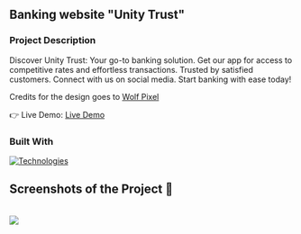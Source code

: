 ## Banking website "Unity Trust"

### Project Description

Discover Unity Trust: Your go-to banking solution. Get our app for access to competitive rates and effortless transactions. Trusted by satisfied customers. Connect with us on social media. Start banking with ease today!

<p>Credits for the design goes to <a href='https://dribbble.com/shots/23619398-Fintech-Banking-website-design'>Wolf Pixel</a></p>

👉 Live Demo: <a href='https://unity-trust.vercel.app/'>Live Demo</a>

### Built With
[![Technologies](https://skillicons.dev/icons?i=react,js,tailwind,vite,photoshop)](https://skillicons.dev)
<br>

<h2>Screenshots of the Project 📸</h2>
<br />
<img src='https://github.com/ytsipak/unity-trust/assets/122310792/b75da38a-322b-40f2-b6fd-3505932c126c'/>
